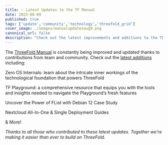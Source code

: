 ```yaml
---
title: 💡 Latest Updates to the TF Manual
date: 2023-08-09
published: true
tags: ['update','community','technology','threefold_grid']
cover_image: ./images/manualupdatesaug9.png
canonical_url: false
description: "Check out the latest improvements and additions to the ThreeFold Manual."
---
```


The [ThreeFold Manual](https://manual.grid.tf/) is constantly being improved and updated thanks to contributions from team and community. Check out the [latest additions](https://forum.threefold.io/t/manual-updates-week-2-aug-2023/4036) including:

Zero OS Internals: learn about the intricate inner workings of the technological foundation that powers ThreeFold

TF Playground: a comprehensive resource that equips you with the tools and insights needed to navigate the Playground’s fresh features

Uncover the Power of FList with Debian 12 Case Study

Nextcloud All-In-One & Single Deployment Guides

& More!

*Thanks to all those who contributed to these latest updates. Together we're making it easier than ever to build on ThreeFold.*